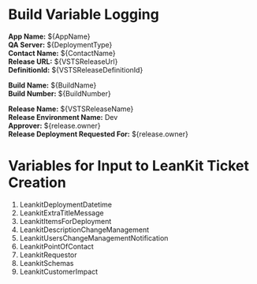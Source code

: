 # Build Variable Logging


**App Name:** ${AppName}  
**QA Server:** ${DeploymentType}  
**Contact Name:** ${ContactName}  
**Release URL:** ${VSTSReleaseUrl}  
**DefinitionId:** ${VSTSReleaseDefinitionId}  
  
   
**Build Name:** ${BuildName}  
**Build Number:** ${BuildNumber}  
  
**Release Name:** ${VSTSReleaseName}  
**Release Environment Name:** Dev  
**Approver:** ${release.owner}  
**Release Deployment Requested For:** ${release.owner}

# Variables for Input to LeanKit Ticket Creation
1. LeankitDeploymentDatetime
1. LeankitExtraTitleMessage
1. LeankitItemsForDeployment
1. LeankitDescriptionChangeManagement
1. LeankitUsersChangeManagementNotification
1. LeankitPointOfContact
1. LeankitRequestor
1. LeankitSchemas
1. LeankitCustomerImpact


